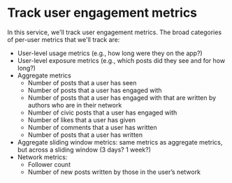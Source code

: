 # Track user engagement metrics

In this service, we'll track user engagement metrics. The broad categories
of per-user metrics that we'll track are:
- User-level usage metrics (e.g., how long were they on the app?)
- User-level exposure metrics (e.g., which posts did they see and for how long?)
- Aggregate metrics
    - Number of posts that a user has seen
    - Number of posts that a user has engaged with
    - Number of posts that a user has engaged with that are written by authors who are in their network
    - Number of civic posts that a user has engaged with
    - Number of likes that a user has given
    - Number of comments that a user has written
    - Number of posts that a user has written
- Aggregate sliding window metrics: same metrics as aggregate metrics, but across a sliding window (3 days? 1 week?)
- Network metrics:
    - Follower count
    - Number of new posts written by those in the user’s network
